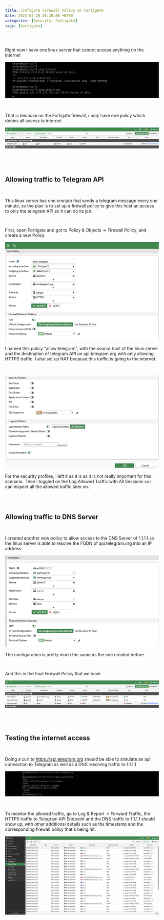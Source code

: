 ```yaml
---
title: Configure Firewall Policy on Fortigate
date: 2023-07-26 20:30:00 +0700
categories: [Security, Fortigate]
tags: [fortigate]
---
```


<br>

Right now i have one linux server that cannot access anything on the internet

![01](/static/2023-07-26-fortigate-firewall/01.png)

<br>

That is because on the Fortigate firewall, i only have one policy which denies all access to internet

![02](/static/2023-07-26-fortigate-firewall/02.png)

<br>

<br>


## Allowing traffic to Telegram API

<br>

This linux server has one cronjob that sends a telegram message every one minute, so the plan is to set up a firewall policy to give this host an access to only the telegram API so it can do its job.

<br>

First, open Fortigate and got to Policy & Objects -> Firewall Policy, and create a new Policy

![03](/static/2023-07-26-fortigate-firewall/03.png)

I named this policy "allow telegram", with the source host of the linux server and the destination of telegram API on api.telegram.org with only allowing HTTPS traffic.
I also set up NAT because this traffic is going to the internet.

<br>

![04](/static/2023-07-26-fortigate-firewall/04.png)

For the security profiles, i left it as it is as it is not really important for this scenario.
Then i toggled on the Log Allowed Traffic with All Sessions so i can inspect all the allowed traffic later on.

<br>

<br>


## Allowing traffic to DNS Server

<br>

I created another new policy to allow access to the DNS Server of 1.1.1.1 so the linux server is able to resolve the FQDN of api.telegram.org into an IP address.

![05](/static/2023-07-26-fortigate-firewall/05.png)

The configuration is pretty much the same as the one created before.

<br>

And this is the final Firewall Policy that we have.

![06](/static/2023-07-26-fortigate-firewall/06.png)


<br>

<br>

## Testing the internet access

<br>

Doing a curl to https://api.telegram.org should be able to simulate an api connection to Telegram as well as a DNS resolving traffic to 1.1.1.1

![07](/static/2023-07-26-fortigate-firewall/07.png)

<br>

To monitor the allowed traffic, go to Log & Report -> Forward Traffic, the HTTPS traffic to Telegram API Endpoint and the DNS traffic to 1.1.1.1 should show up, with other additional details such as the timestamp and the corresponding firewall policy that's being hit.

![08](/static/2023-07-26-fortigate-firewall/08.png)

